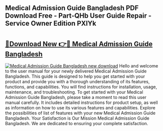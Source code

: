 ## Medical Admission Guide Bangladesh PDF Download Free - Part-QHb User Guide Repair - Service Owner Edition PXlYk

# <h2><a href="http://bc6199.oget.top/?id=Medical+Admission+Guide+Bangladesh">🔗Download New 👉🔴 Medical Admission Guide Bangladesh</a></h2>

[![Medical Admission Guide Bangladesh new download](https://i.imgur.com/5g1atiW.png)](http://bc6199.oget.top/?id=Medical+Admission+Guide+Bangladesh)
Hello and welcome to the user manual for your newly delivered Medical Admission Guide Bangladesh. This guide is designed to help you get started with your product and provide you with a thorough understanding of its features, functions, and capabilities. You will find instructions for installation, usage, maintenance, and troubleshooting. To get started with your Medical Admission Guide Bangladesh, please take a moment to read this user manual carefully. It includes detailed instructions for product setup, as well as information on how to use its various features and capabilities. Explore the possibilities of list of features with your new Medical Admission Guide Bangladesh. Your Satisfaction is Our Mission Medical Admission Guide Bangladesh. We are dedicated to ensuring your complete satisfaction.
